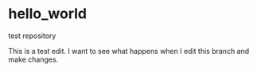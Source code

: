 # hello_world
test repository

This is a test edit. I want to see what happens when I edit this branch and make changes.

